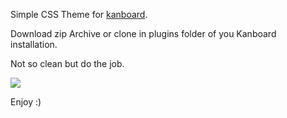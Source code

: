 Simple CSS Theme for [kanboard](https://kanboard.org/).

Download zip Archive or clone in plugins folder of you Kanboard installation.

Not so clean but do the job.

![](https://raw.githubusercontent.com/bgibout/blueboard/master/screenshot.png)

Enjoy :)

